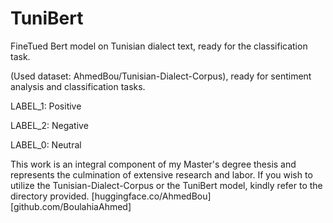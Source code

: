 # TuniBert

FineTued Bert model on Tunisian dialect text, ready for the classification task.

(Used dataset: AhmedBou/Tunisian-Dialect-Corpus), ready for sentiment analysis and classification tasks.

LABEL_1: Positive

LABEL_2: Negative

LABEL_0: Neutral

This work is an integral component of my Master's degree thesis and represents the culmination of extensive research and labor. If you wish to utilize the Tunisian-Dialect-Corpus or the TuniBert model, kindly refer to the directory provided. [huggingface.co/AhmedBou][github.com/BoulahiaAhmed]
